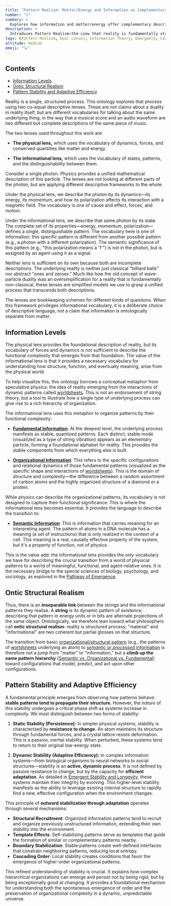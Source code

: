 ```yaml
---
title: "Pattern Realism: Matter/Energy and Information as Complementary Lenses"
number: "1"
summary: >
  Explores how information and matter/energy offer complementary descriptive lenses, united under Pattern Realism, and why this duality matters for understanding complex systems and consciousness.
description: >
  Introduces Pattern Realism—the view that reality is fundamentally structured patterns interpretable through both physical (matter/energy) and informational perspectives—and outlines key concepts like dual lenses, information levels, and pattern stability that set the stage for the framework.
tags: [Pattern Realism, Dual Lenses, Information Theory, Emergence, Consciousness]
altitude: medium
emoji: "🔍"
---
```


## Contents

- [Information Levels](#information-levels)
- [Ontic Structural Realism](#ontic-structural-realism)
- [Pattern Stability and Adaptive Efficiency](#pattern-stability-and-adaptive-efficiency)

Reality is a single, structured process. This ontology explores that process using two co-equal descriptive lenses. These are not claims about a duality in reality itself, but are different vocabularies for talking about the same underlying thing, in the way that a musical score and an audio waveform are two different but complete descriptions of the same piece of music.

The two lenses used throughout this work are:

- **The physical lens,** which uses the vocabulary of dynamics, forces, and conserved quantities like matter and energy.

- **The informational lens,** which uses the vocabulary of states, patterns, and the distinguishability between them.

Consider a single photon. Physics provides a unified mathematical description of this particle. The lenses are not looking at different parts of the photon, but are applying different descriptive frameworks to the whole:

Under the physical lens, we describe the photon by its dynamics—its energy, its momentum, and how its polarization affects its interaction with a magnetic field. The vocabulary is one of cause and effect, forces, and motion.

Under the informational lens, we describe that same photon by its state. The complete set of its properties—energy, momentum, polarization—defines a single, distinguishable pattern. The vocabulary here is one of information: this specific pattern is different from another possible pattern (e.g., a photon with a different polarization). The semantic significance of this pattern (e.g., "this polarization means a '1'") is not in the photon, but is assigned by an agent using it as a signal.

Neither lens is sufficient on its own because both are incomplete descriptions. The underlying reality is neither just classical "billiard balls" nor abstract "ones and zeroes." Much like how the old concept of wave-particle duality was an oversimplification for a reality that is fundamentally non-classical, these lenses are simplified models we use to grasp a unified process that transcends both descriptions.

The lenses are bookkeeping schemes for different kinds of questions. When this framework privileges informational vocabulary, it is a deliberate choice of descriptive language, not a claim that information is ontologically separate from matter.

## Information Levels

The physical lens provides the foundational description of reality, but its vocabulary of forces and dynamics is not sufficient to describe the functional complexity that emerges from that foundation. The value of the informational lens is that it provides a necessary vocabulary for understanding how structure, function, and eventually meaning, arise from the physical world.

To help visualize this, this ontology borrows a conceptual metaphor from speculative physics: the idea of reality emerging from the interactions of dynamic patterns called [worldsheets](../glossary/W.md#worldsheet). This is not an endorsement of string theory, but a tool to illustrate how a single type of underlying process can give rise to a rich hierarchy of organization.

The informational lens uses this metaphor to organize patterns by their functional complexity:

- **[Fundamental Information](../glossary/F.md#fundamental-information)**: At the deepest level, the underlying process manifests as stable, quantized patterns. Each distinct, stable mode (visualized as a type of string vibration) appears as an elementary particle, forming a foundational alphabet for reality. This provides the stable components from which everything else is built.

- **[Organizational Information](../glossary/O.md#organizational-information)**: This refers to the specific configurations and relational dynamics of those fundamental patterns (visualized as the specific shape and interactions of [worldsheets](../glossary/W.md#worldsheet)). This is the domain of structure and complexity—the difference between a random assortment of carbon atoms and the highly organized structure of a diamond or a protein.

While physics can describe the organizational patterns, its vocabulary is not designed to capture their functional significance. This is where the informational lens becomes essential. It provides the language to describe the transition to:

- **[Semantic Information](../glossary/S.md#semantic-information)**: This is information that carries meaning for an interpreting agent. The pattern of atoms in a DNA molecule has a meaning (a set of instructions) that is only realized in the context of a cell. This meaning is a real, causally effective property of the system, but it's a property of function, not of physics.

This is the value add: the informational lens provides the only vocabulary we have for describing the crucial transition from a world of physical patterns to a world of meaningful, functional, and agent-relative ones. It is the necessary bridge to the special sciences of biology, psychology, and sociology, as explored in the [Pathway of Emergence](1a-pathway-emergence/1a-pathway-emergence.md).

## Ontic Structural Realism

Thus, there is an **inseparable link** between the strings and the informational patterns they realise. A **string** *is* its dynamic pattern of existence; describing that pattern in energy units or in bits are alternate projections of the same object. Ontologically, we therefore lean toward what philosophers call **ontic structural realism**: reality is structured process; "material" and "informational" are two coherent but partial glosses on that structure.

The transition from basic [organizational/structural pattern](../glossary/O.md#organizational-information) (e.g., the patterns of [worldsheets](../glossary/W.md#worldsheet) underlying an atom) to [*semantic* or *processed* information](../glossary/S.md#semantic-information) is therefore not a jump from "matter" to "information," but a **climb up the same pattern hierarchy** ([Semantic vs. Organizational vs. Fundamental](../glossary/S.md#semantic-vs-organizational-vs-fundamental)) toward configurations that model, predict, and act upon other configurations.

## Pattern Stability and Adaptive Efficiency

A fundamental principle emerges from observing how patterns behave: **stable patterns tend to propagate their structure.** However, the *nature* of this stability undergoes a critical phase shift as systems increase in complexity. We must distinguish between two forms of stability:

1.  **Static Stability (Persistence):** In simpler physical systems, stability is characterized by **resistance to change**. An atom maintains its structure through fundamental forces, and a crystal lattice resists deformation. This is a passive, inertial stability. When perturbed, these systems tend to return to their original low-energy state.

2.  **Dynamic Stability (Adaptive Efficiency):** In complex information systems—from biological organisms to neural networks to social structures—stability is an **active, dynamic process**. It is not defined by passive resistance to change, but by the capacity for **efficient adaptation**. As detailed in [Emergent Stability and Longevity](../04-information-systems/4b-emergent-stability-longevity/4b-emergent-stability-longevity.md), these systems maintain their integrity by evolving. This higher-level stability manifests as the ability to leverage existing internal structure to rapidly find a new, effective configuration when the environment changes.

This principle of **outward stabilization through adaptation** operates through several mechanisms:

- **Structural Recruitment**: Organized information patterns tend to recruit and organize previously unstructured information, extending their own stability into the environment.
- **Template Effects**: Self-stabilizing patterns serve as templates that guide the formation of similar or complementary patterns nearby.
- **Boundary Stabilization**: Stable patterns create well-defined interfaces that constrain neighboring patterns, reducing local entropy.
- **Cascading Order**: Local stability creates conditions that favor the emergence of higher-order organizational patterns.

This refined understanding of stability is crucial. It explains how complex hierarchical organizations can emerge and persist not by being rigid, but by being exceptionally good at changing. It provides a foundational mechanism for understanding both the spontaneous emergence of order and the preservation of organizational complexity in a dynamic, unpredictable universe.